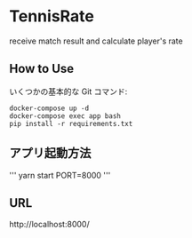 # TennisRate
receive match result and calculate player's rate

## How to Use
いくつかの基本的な Git コマンド:
```
docker-compose up -d 
docker-compose exec app bash
pip install -r requirements.txt
```

## アプリ起動方法
'''
yarn start PORT=8000
'''

## URL
http://localhost:8000/ 



